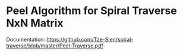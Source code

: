 # Peel Algorithm for Spiral Traverse NxN Matrix

Documentation: https://github.com/Tze-Sien/spiral-traverse/blob/master/Peel-Traverse.pdf
